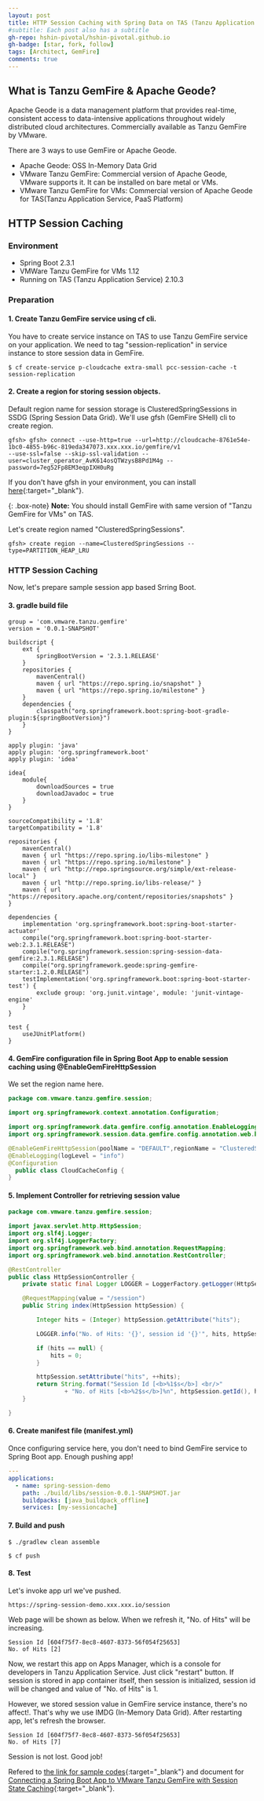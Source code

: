 ```yaml
---
layout: post
title: HTTP Session Caching with Spring Data on TAS (Tanzu Application Service)
#subtitle: Each post also has a subtitle
gh-repo: hshin-pivotal/hshin-pivotal.github.io
gh-badge: [star, fork, follow]
tags: [Architect, GemFire]
comments: true
---
```


## What is Tanzu GemFire & Apache Geode?

Apache Geode is a data management platform that provides real-time, consistent access to data-intensive applications throughout widely distributed cloud architectures. Commercially available as Tanzu GemFire by VMware.

There are 3 ways to use GemFire or Apache Geode. 
- Apache Geode: OSS In-Memory Data Grid
- VMware Tanzu GemFire: Commercial version of Apache Geode, VMware supports it. It can be installed on bare metal or VMs.
- VMware Tanzu GemFire for VMs: Commercial version of Apache Geode for TAS(Tanzu Application Service, PaaS Platform)


## HTTP Session Caching

### Environment
- Spring Boot 2.3.1
- VMWare Tanzu GemFire for VMs 1.12
- Running on TAS (Tanzu Application Service) 2.10.3

### Preparation

#### 1. Create Tanzu GemFire service using cf cli.
You have to create service instance on TAS to use Tanzu GemFire service on your application. We need to tag "session-replication" in service instance to store session data in GemFire.

```shell
$ cf create-service p-cloudcache extra-small pcc-session-cache -t session-replication
```

#### 2. Create a region for storing session objects.
Default region name for session storage is ClusteredSpringSessions in SSDG (Spring Session Data Grid). We'll use gfsh (GemFire SHell) cli to create region. 
```shell
gfsh> gfsh> connect --use-http=true --url=http://cloudcache-8761e54e-1bc0-4855-b96c-819eda347073.xxx.xxx.io/gemfire/v1
--use-ssl=false --skip-ssl-validation --user=cluster_operator_AvK614osQTWzysB8Pd1M4g --password=7eg52Fp8EM3eqpIXH0uRg
```
If you don't have gfsh in your environment, you can install [here](2020-10-29-gemfire-installation-on-mac){:target="_blank"}. 

{: .box-note}
**Note:** You should install GemFire with same version of "Tanzu GemFire for VMs" on TAS.

Let's create region named "ClusteredSpringSessions".

```shell
gfsh> create region --name=ClusteredSpringSessions --type=PARTITION_HEAP_LRU
```

### HTTP Session Caching

Now, let's prepare sample session app based Srring Boot.

#### 3. gradle build file

```text
group = 'com.vmware.tanzu.gemfire'
version = '0.0.1-SNAPSHOT'

buildscript {
    ext {
        springBootVersion = '2.3.1.RELEASE'
    }
    repositories {
        mavenCentral()
        maven { url "https://repo.spring.io/snapshot" }
        maven { url "https://repo.spring.io/milestone" }
    }
    dependencies {
        classpath("org.springframework.boot:spring-boot-gradle-plugin:${springBootVersion}")
    }
}

apply plugin: 'java'
apply plugin: 'org.springframework.boot'
apply plugin: 'idea'

idea{
    module{
        downloadSources = true
        downloadJavadoc = true
    }
}

sourceCompatibility = '1.8'
targetCompatibility = '1.8'

repositories {
    mavenCentral()
    maven { url "https://repo.spring.io/libs-milestone" }
    maven { url "https://repo.spring.io/milestone" }
    maven { url "http://repo.springsource.org/simple/ext-release-local" }
    maven { url "http://repo.spring.io/libs-release/" }
    maven { url "https://repository.apache.org/content/repositories/snapshots" }
}

dependencies {
    implementation 'org.springframework.boot:spring-boot-starter-actuator'
    compile("org.springframework.boot:spring-boot-starter-web:2.3.1.RELEASE")
    compile("org.springframework.session:spring-session-data-gemfire:2.3.1.RELEASE")
    compile("org.springframework.geode:spring-gemfire-starter:1.2.0.RELEASE")
    testImplementation('org.springframework.boot:spring-boot-starter-test') {
        exclude group: 'org.junit.vintage', module: 'junit-vintage-engine'
    }
}

test {
    useJUnitPlatform()
}
```

#### 4. GemFire configuration file in Spring Boot App to enable session caching using @EnableGemFireHttpSession

We set the region name here.

```java
package com.vmware.tanzu.gemfire.session;

import org.springframework.context.annotation.Configuration;

import org.springframework.data.gemfire.config.annotation.EnableLogging;
import org.springframework.session.data.gemfire.config.annotation.web.http.EnableGemFireHttpSession;

@EnableGemFireHttpSession(poolName = "DEFAULT",regionName = "ClusteredSpringSessions")
@EnableLogging(logLevel = "info")
@Configuration
  public class CloudCacheConfig {
}
```

#### 5. Implement Controller for retrieving session value

```java
package com.vmware.tanzu.gemfire.session;

import javax.servlet.http.HttpSession;
import org.slf4j.Logger;
import org.slf4j.LoggerFactory;
import org.springframework.web.bind.annotation.RequestMapping;
import org.springframework.web.bind.annotation.RestController;

@RestController
public class HttpSessionController {
    private static final Logger LOGGER = LoggerFactory.getLogger(HttpSessionController.class);

    @RequestMapping(value = "/session")
    public String index(HttpSession httpSession) {

        Integer hits = (Integer) httpSession.getAttribute("hits");

        LOGGER.info("No. of Hits: '{}', session id '{}'", hits, httpSession.getId());

        if (hits == null) {
            hits = 0;
        }

        httpSession.setAttribute("hits", ++hits);
        return String.format("Session Id [<b>%1$s</b>] <br/>"
                + "No. of Hits [<b>%2$s</b>]%n", httpSession.getId(), httpSession.getAttribute("hits"));
    }

}
```

#### 6. Create manifest file (manifest.yml)
Once configuring service here, you don't need to bind GemFire service to Spring Boot app. Enough pushing app!

```yml
---
applications:
  - name: spring-session-demo
    path: ./build/libs/session-0.0.1-SNAPSHOT.jar
    buildpacks: [java_buildpack_offline]
    services: [my-sessioncache]
```

#### 7. Build and push

```shell
$ ./gradlew clean assemble

$ cf push
```

#### 8. Test

Let's invoke app url we've pushed. 

```text
https://spring-session-demo.xxx.xxx.io/session
```

Web page will be shown as below. When we refresh it, "No. of Hits" will be increasing.
```text
Session Id [604f75f7-8ec8-4607-8373-56f054f25653]
No. of Hits [2]
```

Now, we restart this app on Apps Manager, which is a console for developers in Tanzu Application Service. Just click "restart" button. If session is stored in app container itself, then session is initialized, session id will be changed and value of "No. of Hits" is 1. 

However, we stored session value in GemFire service instance, there's no affect!. That's why we use IMDG (In-Memory Data Grid). After restarting app, let's refresh the browser.

```text
Session Id [604f75f7-8ec8-4607-8373-56f054f25653]
No. of Hits [7]
```

Session is not lost. Good job!

Refered to [the link for sample codes](https://github.com/Tanzu-Solutions-Engineering/PivotalCloudCache-Workshop/){:target="_blank"} and document for [Connecting a Spring Boot App to VMware Tanzu GemFire with Session State Caching](https://docs.pivotal.io/p-cloud-cache/1-12/Spring-SessionState.html){:target="_blank"}.

